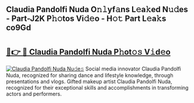 ## Claudia Pandolfi Nuda O𝚗𝚕yf𝚊ns L𝚎a𝚔ed N𝚞𝚍es - Part-J2K P𝚑𝚘tos Vi𝚍𝚎o - H𝚘𝚝 Part L𝚎a𝚔s co9Gd

# <h2><a href="http://kfc4taz.oniu.top/?m=Claudia+Pandolfi+Nuda">🔗👉 🔴 Claudia Pandolfi Nuda P𝚑ot𝚘𝚜 V𝚒d𝚎o</a></h2>

[![Claudia Pandolfi Nuda Nu𝚍e𝚜](https://i.imgur.com/0qMVB7G.gif)](http://kfc4taz.oniu.top/?m=Claudia+Pandolfi+Nuda)
Social media innovator Claudia Pandolfi Nuda, recognized for sharing dance and lifestyle knowledge, through presentations and vlogs. Gifted makeup artist Claudia Pandolfi Nuda, recognized for their exceptional skills and accomplishments in transforming actors and performers.  
